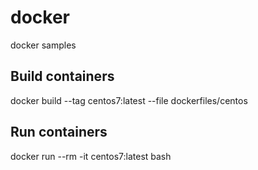 # docker
docker samples

## Build containers

docker build --tag centos7:latest --file dockerfiles/centos

## Run containers

docker run --rm -it centos7:latest bash